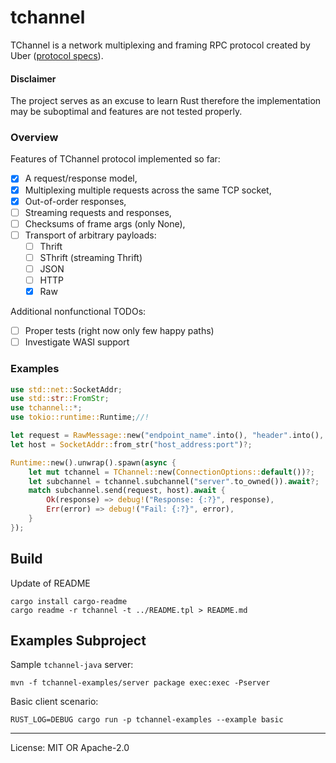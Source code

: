 # tchannel

TChannel is a network multiplexing and framing RPC protocol created by Uber ([protocol specs](https://github.com/uber/tchannel/blob/master/docs/protocol.md)).

#### Disclaimer

The project serves as an excuse to learn Rust therefore the implementation may be suboptimal and features are not tested properly.

### Overview

Features of TChannel protocol implemented so far:

 * [x] A request/response model,
 * [x] Multiplexing multiple requests across the same TCP socket,
 * [x] Out-of-order responses,
 * [ ] Streaming requests and responses,
 * [ ] Checksums of frame args (only None),
 * [ ] Transport of arbitrary payloads:
    * [ ] Thrift
    * [ ] SThrift (streaming Thrift)
    * [ ] JSON
    * [ ] HTTP
    * [x] Raw

Additional nonfunctional TODOs:

 * [ ] Proper tests (right now only few happy paths)
 * [ ] Investigate WASI support

### Examples
```rust
use std::net::SocketAddr;
use std::str::FromStr;
use tchannel::*;
use tokio::runtime::Runtime;//!

let request = RawMessage::new("endpoint_name".into(), "header".into(), "payload".into());
let host = SocketAddr::from_str("host_address:port")?;

Runtime::new().unwrap().spawn(async {
    let mut tchannel = TChannel::new(ConnectionOptions::default())?;
    let subchannel = tchannel.subchannel("server".to_owned()).await?;
    match subchannel.send(request, host).await {
        Ok(response) => debug!("Response: {:?}", response),
        Err(error) => debug!("Fail: {:?}", error),
    }
});
```


## Build

Update of README
```shell
cargo install cargo-readme
cargo readme -r tchannel -t ../README.tpl > README.md
```

## Examples Subproject

Sample `tchannel-java` server:
```shell
mvn -f tchannel-examples/server package exec:exec -Pserver
```

Basic client scenario:
```shell
RUST_LOG=DEBUG cargo run -p tchannel-examples --example basic
```

---

License: MIT OR Apache-2.0
